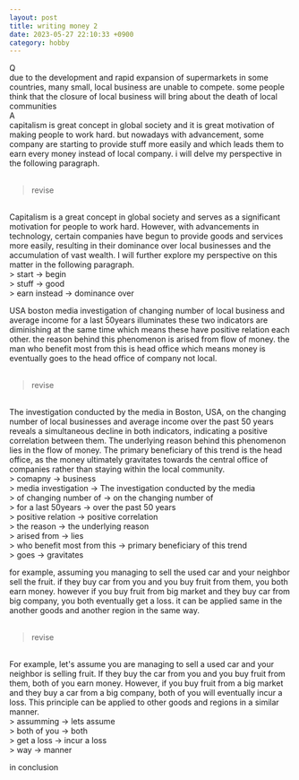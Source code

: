 ```yaml
---
layout: post
title: writing money 2
date: 2023-05-27 22:10:33 +0900
category: hobby
---
```

Q
<br/>
due to the development and rapid expansion of supermarkets in some countries, many small, local business are unable to compete. some people think that the closure of local business will bring about the death of local communities
<br/>
A
<br/>
capitalism is great concept in global society and it is great motivation of making people to work hard. but nowadays with advancement, some company are starting to provide stuff more easily and which leads them to earn every money instead of local company. i will delve my perspective in the following paragraph.
<br/>
<br/>
> revise

<br/>
Capitalism is a great concept in global society and serves as a significant motivation for people to work hard. However, with advancements in technology, certain companies have begun to provide goods and services more easily, resulting in their dominance over local businesses and the accumulation of vast wealth. I will further explore my perspective on this matter in the following paragraph.
<br/>
> start -> begin
<br/>
> stuff -> good
<br/>
> earn instead -> dominance over
<br/>

USA boston media investigation of changing number of local business and average income for a last 50years illuminates these two indicators are diminishing at the same time which means these have positive relation each other. the reason behind this phenomenon is arised from flow of money. the man who benefit most from this is head office which means money is eventually goes to the head office of company not local. 
<br/>
<br/>
> revise

<br/>
The investigation conducted by the media in Boston, USA, on the changing number of local businesses and average income over the past 50 years reveals a simultaneous decline in both indicators, indicating a positive correlation between them. The underlying reason behind this phenomenon lies in the flow of money. The primary beneficiary of this trend is the head office, as the money ultimately gravitates towards the central office of companies rather than staying within the local community.
<br/>
> comapny -> business
<br/>
> media investigation -> The investigation conducted by the media
<br/>
> of changing number of -> on the changing number of
<br/>
> for a last 50years -> over the past 50 years
<br/>
> positive relation -> positive correlation
<br/>
> the reason -> the underlying reason
<br/>
> arised from -> lies
<br/>
> who benefit most from this -> primary beneficiary of this trend
<br/>
> goes -> gravitates
<br/>

for example, assuming you managing to sell the used car and your neighbor sell the fruit. if they buy car from you and you buy fruit from them, you both earn money. however if you buy fruit from big market and they buy car from big company, you both eventually get a loss. it can be applied same in the another goods and another region in the same way.
<br/>
<br/>
> revise 
<br/>
For example, let's assume you are managing to sell a used car and your neighbor is selling fruit. If they buy the car from you and you buy fruit from them, both of you earn money. However, if you buy fruit from a big market and they buy a car from a big company, both of you will eventually incur a loss. This principle can be applied to other goods and regions in a similar manner.
<br/>
> assumming -> lets assume
<br/>
> both of you -> both
<br/>
> get a loss -> incur a loss
<br/>
> way -> manner
<br/>

in conclusion
